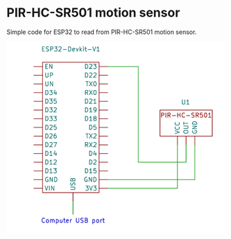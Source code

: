 # PIR-HC-SR501 motion sensor
Simple code for ESP32 to read from PIR-HC-SR501 motion sensor. 

![Circuit](https://github.com/PaweuQ/ESP32-puzzles/raw/main/sensors/2_PIR_HC-SR501_motion_sensor/circuit.png)
